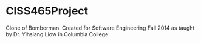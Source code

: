 CISS465Project
==============

Clone of Bomberman. Created for Software Engineering Fall 2014 as taught by Dr. Yihsiang Liow in Columbia College.
